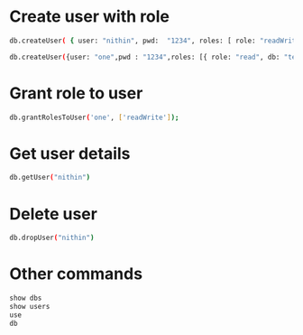 # Create user with role
```bash
db.createUser( { user: "nithin", pwd:  "1234", roles: [ role: "readWrite","dbAdmin","dbAdminAnyDatabase","clusterAdmin", db: "test"]});

db.createUser({user: "one",pwd : "1234",roles: [{ role: "read", db: "test" }]})
```
# Grant role to user
```bash
db.grantRolesToUser('one', ['readWrite']);
```
# Get user details
```bash
db.getUser("nithin")
```
# Delete user
```bash
db.dropUser("nithin")
```
# Other commands
```bash
show dbs
show users
use
db
```